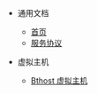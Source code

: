 * 通用文档

  * [首页](/)
  * [服务协议](/agreement/index.md)

* 虚拟主机

  * [Bthost 虚拟主机](/bthost-vhost/index.md)